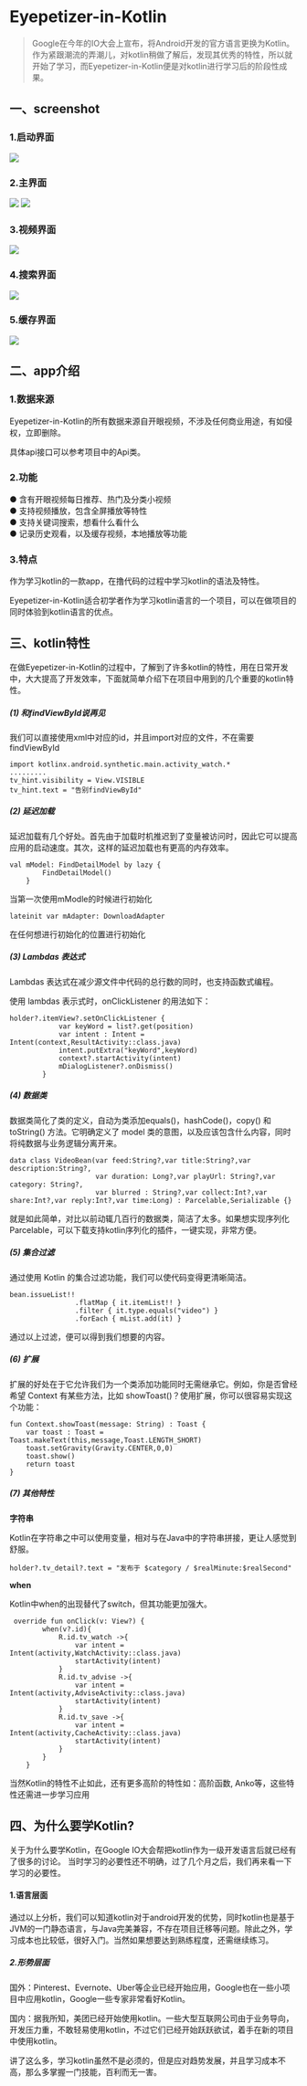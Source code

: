 # Eyepetizer-in-Kotlin
>Google在今年的IO大会上宣布，将Android开发的官方语言更换为Kotlin。作为紧跟潮流的弄潮儿，对kotlin稍做了解后，发现其优秀的特性，所以就开始了学习，而Eyepetizer-in-Kotlin便是对kotlin进行学习后的阶段性成果。

## 一、screenshot
### 1.启动界面
![](http://upload-images.jianshu.io/upload_images/3985563-90a1eea8d8618042.png?imageMogr2/auto-orient/strip%7CimageView2/2/w/1240)
### 2.主界面
![](http://upload-images.jianshu.io/upload_images/3985563-a4246db83f83587d.jpg?imageMogr2/auto-orient/strip%7CimageView2/2/w/1240)
![](http://upload-images.jianshu.io/upload_images/3985563-4afb1d9c8593d5f2.jpg?imageMogr2/auto-orient/strip%7CimageView2/2/w/1240)
### 3.视频界面
![](http://upload-images.jianshu.io/upload_images/3985563-42c4219dc793f11c.jpg?imageMogr2/auto-orient/strip%7CimageView2/2/w/1240)
### 4.搜索界面
![](http://upload-images.jianshu.io/upload_images/3985563-d04d20b1b8f2e993.jpg?imageMogr2/auto-orient/strip%7CimageView2/2/w/1240)
### 5.缓存界面
![](http://upload-images.jianshu.io/upload_images/3985563-7346a9660fb778fc.jpg?imageMogr2/auto-orient/strip%7CimageView2/2/w/1240)

## 二、app介绍
### 1.数据来源
Eyepetizer-in-Kotlin的所有数据来源自开眼视频，不涉及任何商业用途，有如侵权，立即删除。

具体api接口可以参考项目中的Api类。
### 2.功能
● 含有开眼视频每日推荐、热门及分类小视频  
● 支持视频播放，包含全屏播放等特性  
● 支持关键词搜索，想看什么看什么  
● 记录历史观看，以及缓存视频，本地播放等功能  
### 3.特点
作为学习kotlin的一款app，在撸代码的过程中学习kotlin的语法及特性。

Eyepetizer-in-Kotlin适合初学者作为学习kotlin语言的一个项目，可以在做项目的同时体验到kotlin语言的优点。

## 三、kotlin特性
在做Eyepetizer-in-Kotlin的过程中，了解到了许多kotlin的特性，用在日常开发中，大大提高了开发效率，下面就简单介绍下在项目中用到的几个重要的kotlin特性。

##### (1) 和findViewById说再见
我们可以直接使用xml中对应的id，并且import对应的文件，不在需要findViewById
```
import kotlinx.android.synthetic.main.activity_watch.*
.........
tv_hint.visibility = View.VISIBLE
tv_hint.text = "告别findViewById"
```
##### (2) 延迟加载
延迟加载有几个好处。首先由于加载时机推迟到了变量被访问时，因此它可以提高应用的启动速度。其次，这样的延迟加载也有更高的内存效率。
```
val mModel: FindDetailModel by lazy {
        FindDetailModel()
    }
```
当第一次使用mModle的时候进行初始化
```
lateinit var mAdapter: DownloadAdapter
```
在任何想进行初始化的位置进行初始化
##### (3) Lambdas 表达式
Lambdas 表达式在减少源文件中代码的总行数的同时，也支持函数式编程。

使用 lambdas 表示式时，onClickListener 的用法如下：
```
holder?.itemView?.setOnClickListener {
            var keyWord = list?.get(position)
            var intent : Intent = Intent(context,ResultActivity::class.java)
            intent.putExtra("keyWord",keyWord)
            context?.startActivity(intent)
            mDialogListener?.onDismiss()
        }
```
##### (4) 数据类
数据类简化了类的定义，自动为类添加equals()，hashCode()，copy() 和toString() 方法。它明确定义了 model 类的意图，以及应该包含什么内容，同时将纯数据与业务逻辑分离开来。
```
data class VideoBean(var feed:String?,var title:String?,var description:String?,
                     var duration: Long?,var playUrl: String?,var category: String?,
                     var blurred : String?,var collect:Int?,var share:Int?,var reply:Int?,var time:Long) : Parcelable,Serializable {}
```
就是如此简单，对比以前动辄几百行的数据类，简洁了太多。如果想实现序列化Parcelable，可以下载支持kotlin序列化的插件，一键实现，非常方便。
##### (5) 集合过滤
通过使用 Kotlin 的集合过滤功能，我们可以使代码变得更清晰简洁。
```
bean.issueList!!
                .flatMap { it.itemList!! }
                .filter { it.type.equals("video") }
                .forEach { mList.add(it) }
```
通过以上过滤，便可以得到我们想要的内容。
##### (6) 扩展
扩展的好处在于它允许我们为一个类添加功能同时无需继承它。例如，你是否曾经希望 Context 有某些方法，比如 showToast()？使用扩展，你可以很容易实现这个功能：
```
fun Context.showToast(message: String) : Toast {
    var toast : Toast = Toast.makeText(this,message,Toast.LENGTH_SHORT)
    toast.setGravity(Gravity.CENTER,0,0)
    toast.show()
    return toast
}
```
##### (7) 其他特性
**字符串**

Kotlin在字符串之中可以使用变量，相对与在Java中的字符串拼接，更让人感觉到舒服。
```
holder?.tv_detail?.text = "发布于 $category / $realMinute:$realSecond"
```
**when**

Kotlin中when的出现替代了switch，但其功能更加强大。
```
 override fun onClick(v: View?) {
        when(v?.id){
            R.id.tv_watch ->{
                var intent = Intent(activity,WatchActivity::class.java)
                startActivity(intent)
            }
            R.id.tv_advise ->{
                var intent = Intent(activity,AdviseActivity::class.java)
                startActivity(intent)
            }
            R.id.tv_save ->{
                var intent = Intent(activity,CacheActivity::class.java)
                startActivity(intent)
            }
        }
    }
```

当然Kotlin的特性不止如此，还有更多高阶的特性如：高阶函数, Anko等，这些特性还需进一步学习应用
## 四、为什么要学Kotlin?
关于为什么要学Kotlin，在Google IO大会帮把kotlin作为一级开发语言后就已经有了很多的讨论。
当时学习的必要性还不明确，过了几个月之后，我们再来看一下学习的必要性。
#### 1.语言层面
通过以上分析，我们可以知道kotlin对于android开发的优势，同时kotlin也是基于JVM的一门静态语言，与Java完美兼容，不存在项目迁移等问题。除此之外，学习成本也比较低，很好入门。当然如果想要达到熟练程度，还需继续练习。
##### 2.形势层面
国外：Pinterest、Evernote、Uber等企业已经开始应用，Google也在一些小项目中应用kotlin，Google一些专家非常看好Kotlin。

国内：据我所知，美团已经开始使用kotlin。一些大型互联网公司由于业务导向，开发压力重，不敢轻易使用kotlin，不过它们已经开始跃跃欲试，着手在新的项目中使用kotlin。

讲了这么多，学习kotlin虽然不是必须的，但是应对趋势发展，并且学习成本不高，那么多掌握一门技能，百利而无一害。


